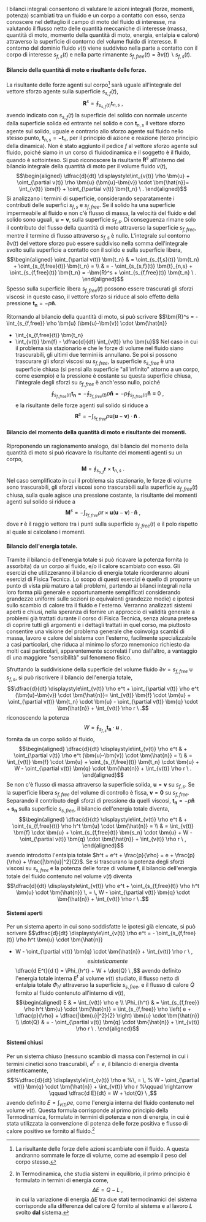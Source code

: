 I bilanci integrali consentono di valutare le azioni integrali (forze,
momenti, potenza) scambiati tra un fluido e un corpo a contatto con
esso, senza conoscere nel dettaglio il campo di moto del fluido di
interesse, ma valutando il flusso netto delle quantità meccaniche di
interesse (massa, quantità di moto, momento della quantità di moto,
energia, entalpia e calore) attraverso la superficie di contorno del
volume fluido di interesse. Il contorno del dominio fluido $v(t)$ viene
suddiviso nella parte a contatto con il corpo di interesse $s_{f,s}(t)$
e nella parte rimanente
$s_{f,free}(t) = \partial v(t) \backslash s_{f,s}(t)$.

#### Bilancio della quantità di moto e risultante delle forze.

La risultante delle forze agenti sul corpo[^1] sarà uguale all'integrale
del vettore sforzo agente sulla superficie $s_{s,f}(t)$,
$$\bm{R}^s = \oint_{s_{s,f}(t)} \bm{t}_{n,s} \ ,$$ avendo indicato con
$s_{s,f}(t)$ la superficie del solido con normale uscente dalla
superficie solida ed entrante nel solido e con $\bm{t}_{n,s}$ il vettore
sforzo agente sul solido, uguale e contrario allo sforzo agente sul
fluido nello stesso punto, $\bm{t}_{n,s} = - \bm{t}_n$, per il principio
di azione e reazione (terzo principio della dinamica). Non è stato
aggiunto il pedice $f$ al vettore sforzo agente sul fluido, poiché siamo
in un corso di fluidodinamica e il soggetto è il fluido, quando è
sottointeso. Si può riconoscere la risultante $\bm{R}^s$ all'interno del
bilancio integrale della quantità di moto per il volume fluido $v(t)$,
$$\begin{aligned}
 \dfrac{d}{dt} \displaystyle\int_{v(t)} \rho \bm{u} + \oint_{\partial v(t)} \rho \bm{u} (\bm{u}-\bm{v}) \cdot \bm{\hat{n}}= \int_{v(t)} \bm{f} + \oint_{\partial v(t)} \bm{t_n} \ .
\end{aligned}$$ Si analizzano i termini di superficie, considerando
separatamente i contributi delle superfici $s_{f,s}$ e $s_{f,free}$. Se
il solido ha una superficie impermeabile al fluido e non c'è flusso di
massa, la velocità del fluido e del solido sono uguali,
$\bm{u} = \bm{v}$, sulla superficie $s_{f,s}$. Di conseguenza rimane
solo il contributo del flusso della quantità di moto attraverso la
superficie $s_{f,free}$, mentre il termine di flusso attraverso
$s_{f,s}$ è nullo. L'integrale sul contorno $\partial v(t)$ del vettore
sforzo può essere suddiviso nella somma dell'integrale svolto sulla
superficie a contatto con il solido e sulla superficie libera,
$$\begin{aligned}
 \oint_{\partial v(t)} \bm{t_n} & = 
 \oint_{s_{f,s}(t)} \bm{t_n} + \oint_{s_{f,free}(t)} \bm{t_n} = \\
 & = - \oint_{s_{s,f}(t)} \bm{t}_{n,s} + \oint_{s_{f,free}(t)} \bm{t_n} =
 -\bm{R}^s + \oint_{s_{f,free}(t)} \bm{t_n} \ .
\end{aligned}$$ Spesso sulla superficie libera $s_{f,free}(t)$ possono
essere trascurati gli sforzi viscosi: in questo caso, il vettore sforzo
si riduce al solo effetto della pressione $\bm{t_n} = -p \bm{\hat{n}}$.

Ritornando al bilancio della quantità di moto, si può scrivere
$$\bm{R}^s = - \int_{s_{f,free}} \rho \bm{u} (\bm{u}-\bm{v}) \cdot \bm{\hat{n}}
 - \int_{s_{f,free}(t)} \bm{t_n}
 - \int_{v(t)} \bm{f} - \dfrac{d}{dt} \int_{v(t)} \rho \bm{u}$$ Nel caso
in cui il problema sia stazionario e che le forze di volume nel fluido
siano trascurabili, gli ultimi due termini is annullano. Se poi si
possono trascurare gli sforzi viscosi su $s_{f,free}$, la superficie
$s_{s,free}$ è una superficie chiusa (si pensi alla superficie
"all'infinito" attorno a un corpo, come esempio) e la pressione è
costante su questa superficie chiusa, l'integrale degli sforzi su
$s_{f,free}$ è anch'esso nullo, poiché
$$\oint_{s_{f,free}(t)} \bm{t_n} = - \oint_{s_{f,free}(t)} p \bm{\hat{n}} = - p \oint_{s_{f,free}(t)} \bm{\hat{n}} \equiv 0 \ ,$$
e la risultante delle forze agenti sul solido si riduce a
$$\bm{R}^s = - \int_{s_{f,free}} \rho \bm{u} (\bm{u}-\bm{v}) \cdot \bm{\hat{n}} \ .$$

#### Bilancio del momento della quantità di moto e risultante dei momenti.

Riproponendo un ragionamento analogo, dal bilancio del momento della
quantità di moto si può ricavare la risultante dei momenti agenti su un
corpo, $$\bm{M} = \oint_{s_{s,f}} \bm{r} \times \bm{t}_{n,s} \ .$$ Nel
caso semplificato in cui il problema sia stazionario, le forze di volume
sono trascurabili, gli sforzi viscosi sono trascurabili sulla superficie
$s_{f,free}(t)$ chiusa, sulla quale agisce una pressione costante, la
risultante dei momenti agenti sul solido si riduce a
$$\bm{M}^s = - \int_{s_{f,free}} \rho \bm{r} \times \bm{u} (\bm{u}-\bm{v}) \cdot \bm{\hat{n}} \ ,$$
dove $\bm{r}$ è il raggio vettore tra i punti sulla superficie
$s_{f,free}(t)$ e il polo rispetto al quale si calcolano i momenti.

#### Bilancio dell'energia totale.

Tramite il bilancio dell'energia totale si può ricavare la potenza
fornita (o assorbita) da un corpo al fluido, e/o il calore scambiato con
esso. Gli esercizi che utilizzeranno il bilancio di energia totale
ricorderanno alcuni esercizi di Fisica Tecnica. Lo scopo di questi
esercizi è quello di proporre un punto di vista più maturo a tali
problemi, partendo ai bilanci integrali nella loro forma più generale e
opportunamente semplificati considerando grandezze uniformi sulle
sezioni (o equivalenti grandezze medie) e ipotesi sullo scambio di
calore tra il fluido e l'esterno. Verranno analizzati sistemi aperti e
chiusi, nella speranza di fornire un approccio di validità generale a
problemi già trattati durante il corso di Fisica Tecnica, senza alcuna
pretesa di coprire tutti gli argomenti e i dettagli trattati in quel
corso, ma piuttosto consentire una visione del problema generale che
coinvolga scambi di massa, lavoro e calore del sistema con l'esterno,
facilmente specializzabile a casi particolari, che riduca al minimo lo
sforzo mnemonico richiesto da molti casi particolari, apparentemente
scorrelati l'uno dall'altro, a vantaggio di una maggiore "sensibilità"
sul fenomeno fisico.

Sfruttando la suddivisione della superficie del volume fluido
$\partial v = s_{f,free} \cup s_{f,s}$, si può riscrivere il bilancio
dell'energia totale,
$$\dfrac{d}{dt} \displaystyle\int_{v(t)} \rho e^t + \oint_{\partial v(t)} \rho e^t (\bm{u}-\bm{v}) \cdot \bm{\hat{n}}= \int_{v(t)} \bm{f} \cdot \bm{u} + \oint_{\partial v(t)} \bm{t_n} \cdot \bm{u} - \oint_{\partial v(t)} \bm{q} \cdot \bm{\hat{n}} + \int_{v(t)} \rho r \ .$$
riconoscendo la potenza
$$W = \oint_{s_{f,s}} \bm{t_n} \cdot \bm{u} \ ,$$ fornita da un corpo
solido al fluido, $$\begin{aligned}
 \dfrac{d}{dt} \displaystyle\int_{v(t)} \rho e^t & + \oint_{\partial v(t)} \rho e^t (\bm{u}-\bm{v}) \cdot \bm{\hat{n}} = \\
  & = \int_{v(t)} \bm{f} \cdot \bm{u} + \oint_{s_{f,free}(t)} \bm{t_n} \cdot \bm{u} + W - \oint_{\partial v(t)} \bm{q} \cdot \bm{\hat{n}} + \int_{v(t)} \rho r \ .
\end{aligned}$$ Se non c'è flusso di massa attraverso la superficie
solida, $\bm{u} = \bm{v}$ su $s_{f,s}$. Se la superficie libera
$s_{f,free}$ del volume di controllo è fissa, $\bm{v}= \bm{0}$ su
$s_{f,free}$. Separando il contributo degli sforzi di pressione da
quelli viscosi, $\bm{t_n} = -p\bm{\hat{n}} + \bm{s_n}$ sulla superficie
$s_{s,free}$, il bilancio dell'energia totale diventa, $$\begin{aligned}
 \dfrac{d}{dt} \displaystyle\int_{v(t)} \rho e^t & + \oint_{s_{f,free}(t)} \rho h^t \bm{u} \cdot \bm{\hat{n}} = \\
  & = \int_{v(t)} \bm{f} \cdot \bm{u} + \oint_{s_{f,free}(t)} \bm{s_n} \cdot \bm{u} + W - \oint_{\partial v(t)} \bm{q} \cdot \bm{\hat{n}} + \int_{v(t)} \rho r \ ,
\end{aligned}$$ avendo introdotto l'entalpia totale
$h^t = e^t + \frac{p}{\rho} = e + \frac{p}{\rho} + \frac{|\bm{u}|^2}{2}$.
Se si trascurano la potenza degli sforzi viscosi su $s_{s,free}$ e la
potenza delle forze di volume $\bm{f}$, il bilancio dell'energia totale
del fluido contenuto nel volume $v(t)$ diventa
$$\dfrac{d}{dt} \displaystyle\int_{v(t)} \rho e^t + \oint_{s_{f,free}(t)} \rho h^t \bm{u} \cdot \bm{\hat{n}}
 \, = \,
  W - \oint_{\partial v(t)} \bm{q} \cdot \bm{\hat{n}} + \int_{v(t)} \rho r \ .$$

#### Sistemi aperti

Per un sistema aperto in cui sono soddisfatte le ipotesi già elencate,
si può scrivere
$$\dfrac{d}{dt} \displaystyle\int_{v(t)} \rho e^t = - \oint_{s_{f,free}(t)} \rho h^t \bm{u} \cdot \bm{\hat{n}}
  + W - \oint_{\partial v(t)} \bm{q} \cdot \bm{\hat{n}} + \int_{v(t)} \rho r \ ,$$
e sinteticamente $$\dfrac{d E^t}{d t} = \Phi_{h^t} + W + \dot{Q} \ ,$$
avendo definito l'energia totale interna $E^t$ al volume $v(t)$
studiato, il flusso netto di entalpia totale $\Phi_{h^t}$ attraverso la
superficie $s_{s,free}$, e il flusso di calore $\dot{Q}$ fornito al
fluido contenuto all'interno di $v(t)$, $$\begin{aligned}
  E & = \int_{v(t)} \rho e \\
  \Phi_{h^t} & = \int_{s_{f,free}} \rho h^t \bm{u} \cdot \bm{\hat{n}}
               = \int_{s_{f,free}} \rho \left( e + \dfrac{p}{\rho} + \dfrac{|\bm{u}|^2}{2} \right) \bm{u} \cdot \bm{\hat{n}} \\
 \dot{Q} & = - \oint_{\partial v(t)} \bm{q} \cdot \bm{\hat{n}} + \int_{v(t)} \rho r \ . 
\end{aligned}$$

#### Sistemi chiusi

Per un sistema chiuso (nessuno scambio di massa con l'esterno) in cui i
termini cinetici sono trascurabili, $e^t = e$, il bilancio di energia
diventa sintenticamente,
$$%\dfrac{d}{dt} \displaystyle\int_{v(t)} \rho e 
%\, = \,
% W - \oint_{\partial v(t)} \bm{q} \cdot \bm{\hat{n}} + \int_{v(t)} \rho r
%\qquad \rightarrow \qquad
 \dfrac{d E}{dt} = W + \dot{Q} \ ,$$ avendo definito
$E = \displaystyle\int_{v(t)} \rho e$, come l'energia interna del fluido
contenuto nel volume $v(t)$. Questa formula corrisponde al primo
principio della Termodinamica, formulato in termini di potenza e non di
energia, in cui è stata utilizzata la convenzione di potenza delle forze
positiva e flusso di calore positivo se fornito al fluido.[^2]

[^1]: La risultante delle forze delle azioni scambiate con il fluido. A
    questa andranno sommate le forze di volume, come ad esempio il peso
    del corpo stesso.

[^2]: In Termodinamica, che studia sistemi in equilibrio, il primo
    principio è formulato in termini di energia come,
    $$\Delta E = Q - L \ ,$$ in cui la variazione di energia $\Delta E$
    tra due stati termodinamici del sistema corrisponde alla differenza
    del calore $Q$ fornito al sistema e al lavoro $L$ svolto **dal**
    sistema.
